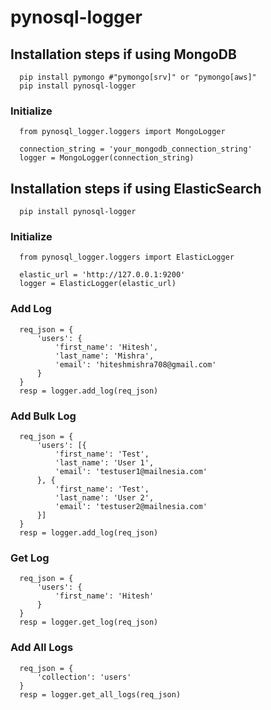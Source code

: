 # pynosql-logger

## Installation steps if using MongoDB

```
  pip install pymongo #"pymongo[srv]" or "pymongo[aws]"
  pip install pynosql-logger
```

### Initialize
```
  from pynosql_logger.loggers import MongoLogger

  connection_string = 'your_mongodb_connection_string'
  logger = MongoLogger(connection_string)
```

## Installation steps if using ElasticSearch

```
  pip install pynosql-logger
```

### Initialize
```
  from pynosql_logger.loggers import ElasticLogger
  
  elastic_url = 'http://127.0.0.1:9200'
  logger = ElasticLogger(elastic_url)
```

### Add Log
```
  req_json = {
      'users': {
          'first_name': 'Hitesh',
          'last_name': 'Mishra',
          'email': 'hiteshmishra708@gmail.com'
      }
  }
  resp = logger.add_log(req_json)
```

### Add Bulk Log
```
  req_json = {
      'users': [{
          'first_name': 'Test',
          'last_name': 'User 1',
          'email': 'testuser1@mailnesia.com'
      }, {
          'first_name': 'Test',
          'last_name': 'User 2',
          'email': 'testuser2@mailnesia.com'
      }]
  }
  resp = logger.add_log(req_json)
```

### Get Log
```
  req_json = {
      'users': {
          'first_name': 'Hitesh'
      }
  }
  resp = logger.get_log(req_json)
```

### Add All Logs
```
  req_json = {
      'collection': 'users'
  }
  resp = logger.get_all_logs(req_json)
```